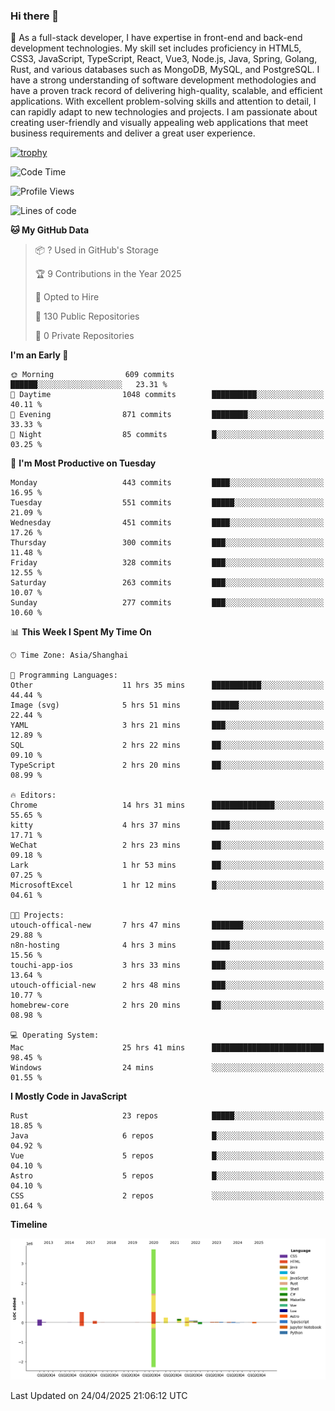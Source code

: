 ### Hi there 👋

🌱 As a full-stack developer, I have expertise in front-end and back-end development technologies. My skill set includes proficiency in HTML5, CSS3, JavaScript, TypeScript, React, Vue3, Node.js, Java, Spring, Golang, Rust, and various databases such as MongoDB, MySQL, and PostgreSQL. I have a strong understanding of software development methodologies and have a proven track record of delivering high-quality, scalable, and efficient applications. With excellent problem-solving skills and attention to detail, I can rapidly adapt to new technologies and projects. I am passionate about creating user-friendly and visually appealing web applications that meet business requirements and deliver a great user experience.

[![trophy](https://github-profile-trophy.vercel.app/?username=elton&rank=SECRET,SSS,SS,S,AAA,AA,A&theme=onedark&no-frame=true&margin-w=10)](https://github.com/ryo-ma/github-profile-trophy)

<!--START_SECTION:waka-->
![Code Time](http://img.shields.io/badge/Code%20Time-1%2C577%20hrs%2046%20mins-blue)

![Profile Views](http://img.shields.io/badge/Profile%20Views-0-blue)

![Lines of code](https://img.shields.io/badge/From%20Hello%20World%20I%27ve%20Written-5.6%20million%20lines%20of%20code-blue)

**🐱 My GitHub Data** 

> 📦 ? Used in GitHub's Storage 
 > 
> 🏆 9 Contributions in the Year 2025
 > 
> 💼 Opted to Hire
 > 
> 📜 130 Public Repositories 
 > 
> 🔑 0 Private Repositories 
 > 
**I'm an Early 🐤** 

```text
🌞 Morning                609 commits         ██████░░░░░░░░░░░░░░░░░░░   23.31 % 
🌆 Daytime                1048 commits        ██████████░░░░░░░░░░░░░░░   40.11 % 
🌃 Evening                871 commits         ████████░░░░░░░░░░░░░░░░░   33.33 % 
🌙 Night                  85 commits          █░░░░░░░░░░░░░░░░░░░░░░░░   03.25 % 
```
📅 **I'm Most Productive on Tuesday** 

```text
Monday                   443 commits         ████░░░░░░░░░░░░░░░░░░░░░   16.95 % 
Tuesday                  551 commits         █████░░░░░░░░░░░░░░░░░░░░   21.09 % 
Wednesday                451 commits         ████░░░░░░░░░░░░░░░░░░░░░   17.26 % 
Thursday                 300 commits         ███░░░░░░░░░░░░░░░░░░░░░░   11.48 % 
Friday                   328 commits         ███░░░░░░░░░░░░░░░░░░░░░░   12.55 % 
Saturday                 263 commits         ███░░░░░░░░░░░░░░░░░░░░░░   10.07 % 
Sunday                   277 commits         ███░░░░░░░░░░░░░░░░░░░░░░   10.60 % 
```


📊 **This Week I Spent My Time On** 

```text
🕑︎ Time Zone: Asia/Shanghai

💬 Programming Languages: 
Other                    11 hrs 35 mins      ███████████░░░░░░░░░░░░░░   44.44 % 
Image (svg)              5 hrs 51 mins       ██████░░░░░░░░░░░░░░░░░░░   22.44 % 
YAML                     3 hrs 21 mins       ███░░░░░░░░░░░░░░░░░░░░░░   12.89 % 
SQL                      2 hrs 22 mins       ██░░░░░░░░░░░░░░░░░░░░░░░   09.10 % 
TypeScript               2 hrs 20 mins       ██░░░░░░░░░░░░░░░░░░░░░░░   08.99 % 

🔥 Editors: 
Chrome                   14 hrs 31 mins      ██████████████░░░░░░░░░░░   55.65 % 
kitty                    4 hrs 37 mins       ████░░░░░░░░░░░░░░░░░░░░░   17.71 % 
WeChat                   2 hrs 23 mins       ██░░░░░░░░░░░░░░░░░░░░░░░   09.18 % 
Lark                     1 hr 53 mins        ██░░░░░░░░░░░░░░░░░░░░░░░   07.25 % 
MicrosoftExcel           1 hr 12 mins        █░░░░░░░░░░░░░░░░░░░░░░░░   04.61 % 

🐱‍💻 Projects: 
utouch-offical-new       7 hrs 47 mins       ███████░░░░░░░░░░░░░░░░░░   29.88 % 
n8n-hosting              4 hrs 3 mins        ████░░░░░░░░░░░░░░░░░░░░░   15.56 % 
touchi-app-ios           3 hrs 33 mins       ███░░░░░░░░░░░░░░░░░░░░░░   13.64 % 
utouch-official-new      2 hrs 48 mins       ███░░░░░░░░░░░░░░░░░░░░░░   10.77 % 
homebrew-core            2 hrs 20 mins       ██░░░░░░░░░░░░░░░░░░░░░░░   08.98 % 

💻 Operating System: 
Mac                      25 hrs 41 mins      █████████████████████████   98.45 % 
Windows                  24 mins             ░░░░░░░░░░░░░░░░░░░░░░░░░   01.55 % 
```

**I Mostly Code in JavaScript** 

```text
Rust                     23 repos            █████░░░░░░░░░░░░░░░░░░░░   18.85 % 
Java                     6 repos             █░░░░░░░░░░░░░░░░░░░░░░░░   04.92 % 
Vue                      5 repos             █░░░░░░░░░░░░░░░░░░░░░░░░   04.10 % 
Astro                    5 repos             █░░░░░░░░░░░░░░░░░░░░░░░░   04.10 % 
CSS                      2 repos             ░░░░░░░░░░░░░░░░░░░░░░░░░   01.64 % 
```



**Timeline**

![Lines of Code chart](https://raw.githubusercontent.com/elton/elton/main/assets/bar_graph.png)


 Last Updated on 24/04/2025 21:06:12 UTC
<!--END_SECTION:waka-->

<!--
**elton/elton** is a ✨ _special_ ✨ repository because its `README.md` (this file) appears on your GitHub profile.

Here are some ideas to get you started:

- 🔭 I’m currently working on ...
- 🌱 I’m currently learning ...
- 👯 I’m looking to collaborate on ...
- 🤔 I’m looking for help with ...
- 💬 Ask me about ...
- 📫 How to reach me: ...
- 😄 Pronouns: ...
- ⚡ Fun fact: ...
-->
